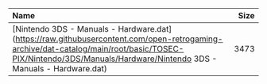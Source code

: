 |Name|Size|
|:---|---:|
|[Nintendo 3DS - Manuals - Hardware.dat](https://raw.githubusercontent.com/open-retrogaming-archive/dat-catalog/main/root/basic/TOSEC-PIX/Nintendo/3DS/Manuals/Hardware/Nintendo 3DS - Manuals - Hardware.dat)|3473|
